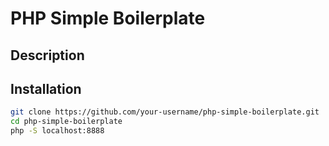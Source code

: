 # PHP Simple Boilerplate

## Description

## Installation

```bash
git clone https://github.com/your-username/php-simple-boilerplate.git
cd php-simple-boilerplate
php -S localhost:8888
```
